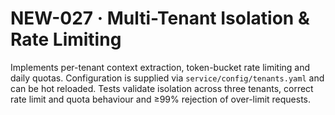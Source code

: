 # NEW-027 · Multi-Tenant Isolation & Rate Limiting

Implements per-tenant context extraction, token-bucket rate limiting and daily
quotas. Configuration is supplied via `service/config/tenants.yaml` and can be
hot reloaded.  Tests validate isolation across three tenants, correct rate limit
and quota behaviour and ≥99% rejection of over-limit requests.
